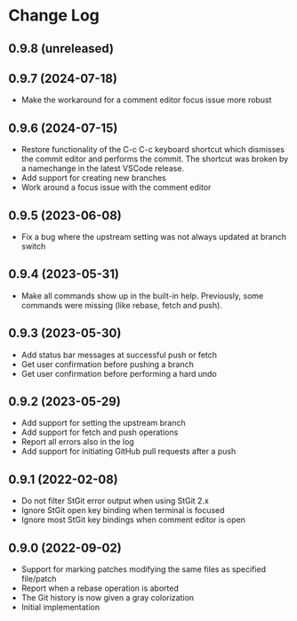 # Change Log

<!--
Check [Keep a Changelog](http://keepachangelog.com/) for recommendations on how to structure this file.
-->

## 0.9.8 (unreleased)

## 0.9.7 (2024-07-18)
- Make the workaround for a comment editor focus issue more robust

## 0.9.6 (2024-07-15)
- Restore functionality of the C-c C-c keyboard shortcut
which dismisses the commit editor and performs the commit. The shortcut was broken by a namechange in the latest VSCode release.
- Add support for creating new branches
- Work around a focus issue with the comment editor

## 0.9.5 (2023-06-08)
- Fix a bug where the upstream setting was not always updated at branch switch

## 0.9.4 (2023-05-31)
- Make all commands show up in the built-in help. Previously,
some commands were missing (like rebase, fetch and push).

## 0.9.3 (2023-05-30)
- Add status bar messages at successful push or fetch
- Get user confirmation before pushing a branch
- Get user confirmation before performing a hard undo

## 0.9.2 (2023-05-29)
- Add support for setting the upstream branch
- Add support for fetch and push operations
- Report all errors also in the log
- Add support for initiating GitHub pull requests after a push

## 0.9.1 (2022-02-08)
- Do not filter StGit error output when using StGit 2.x
- Ignore StGit open key binding when terminal is focused
- Ignore most StGit key bindings when comment editor is open

## 0.9.0 (2022-09-02)
- Support for marking patches modifying the same files as specified file/patch
- Report when a rebase operation is aborted
- The Git history is now given a gray colorization
- Initial implementation
